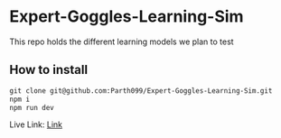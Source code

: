 # Expert-Goggles-Learning-Sim

This repo holds the different learning models we plan to test

## How to install
```txt
git clone git@github.com:Parth099/Expert-Goggles-Learning-Sim.git
npm i
npm run dev
```


Live Link: [Link](https://parth099.github.io/Expert-Goggles-Learning-Sim/)
